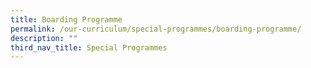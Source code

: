 ```yaml
---
title: Boarding Programme
permalink: /our-curriculum/special-programmes/boarding-programme/
description: ""
third_nav_title: Special Programmes
---
```


